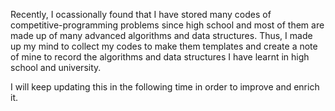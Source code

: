 Recently, I ocassionally found that I have stored many codes of competitive-programming problems since high school and most of them are made up of many advanced algorithms and data structures.
Thus, I made up my mind to collect my codes to make them templates and create a note of mine to record the algorithms and data structures I have learnt in high school and university.

I will keep updating this in the following time in order to improve and enrich it.
